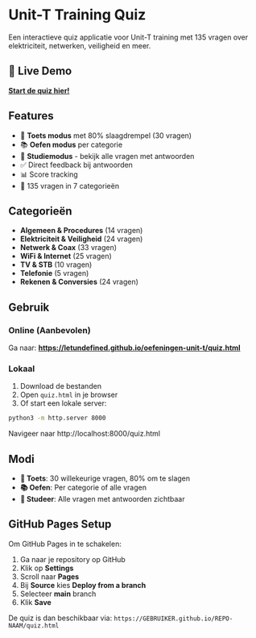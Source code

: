# Unit-T Training Quiz

Een interactieve quiz applicatie voor Unit-T training met 135 vragen over elektriciteit, netwerken, veiligheid en meer.

## 🚀 Live Demo
**[Start de quiz hier!](https://letundefined.github.io/oefeningen-unit-t/quiz.html)**

## Features
- 🎯 **Toets modus** met 80% slaagdrempel (30 vragen)
- 📚 **Oefen modus** per categorie
- 📖 **Studiemodus** - bekijk alle vragen met antwoorden
- ✅ Direct feedback bij antwoorden
- 📊 Score tracking
- 🧮 135 vragen in 7 categorieën

## Categorieën
- **Algemeen & Procedures** (14 vragen)
- **Elektriciteit & Veiligheid** (24 vragen)  
- **Netwerk & Coax** (33 vragen)
- **WiFi & Internet** (25 vragen)
- **TV & STB** (10 vragen)
- **Telefonie** (5 vragen)
- **Rekenen & Conversies** (24 vragen)

## Gebruik
### Online (Aanbevolen)
Ga naar: **https://letundefined.github.io/oefeningen-unit-t/quiz.html**

### Lokaal
1. Download de bestanden
2. Open `quiz.html` in je browser
3. Of start een lokale server:
```bash
python3 -m http.server 8000
```
Navigeer naar http://localhost:8000/quiz.html

## Modi
- **🎯 Toets**: 30 willekeurige vragen, 80% om te slagen
- **📚 Oefen**: Per categorie of alle vragen
- **📖 Studeer**: Alle vragen met antwoorden zichtbaar

## GitHub Pages Setup
Om GitHub Pages in te schakelen:
1. Ga naar je repository op GitHub
2. Klik op **Settings**
3. Scroll naar **Pages** 
4. Bij **Source** kies **Deploy from a branch**
5. Selecteer **main** branch
6. Klik **Save**

De quiz is dan beschikbaar via: `https://GEBRUIKER.github.io/REPO-NAAM/quiz.html`


